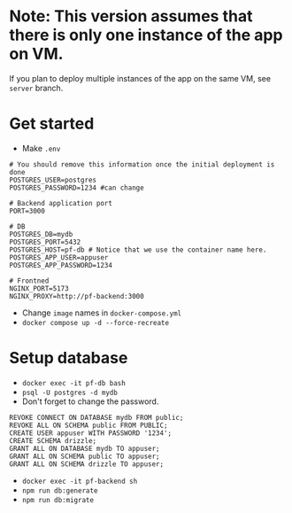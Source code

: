 # Note: This version assumes that there is only one instance of the app on VM.

If you plan to deploy multiple instances of the app on the same VM, see `server` branch.

# Get started

- Make `.env`

```
# You should remove this information once the initial deployment is done
POSTGRES_USER=postgres
POSTGRES_PASSWORD=1234 #can change

# Backend application port
PORT=3000

# DB
POSTGRES_DB=mydb
POSTGRES_PORT=5432
POSTGRES_HOST=pf-db # Notice that we use the container name here.
POSTGRES_APP_USER=appuser
POSTGRES_APP_PASSWORD=1234

# Frontned
NGINX_PORT=5173
NGINX_PROXY=http://pf-backend:3000
```

- Change `image` names in `docker-compose.yml`
- `docker compose up -d --force-recreate`

# Setup database

- `docker exec -it pf-db bash`
- `psql -U postgres -d mydb`
- Don't forget to change the password.

```
REVOKE CONNECT ON DATABASE mydb FROM public;
REVOKE ALL ON SCHEMA public FROM PUBLIC;
CREATE USER appuser WITH PASSWORD '1234';
CREATE SCHEMA drizzle;
GRANT ALL ON DATABASE mydb TO appuser;
GRANT ALL ON SCHEMA public TO appuser;
GRANT ALL ON SCHEMA drizzle TO appuser;
```

- `docker exec -it pf-backend sh`
- `npm run db:generate`
- `npm run db:migrate`
